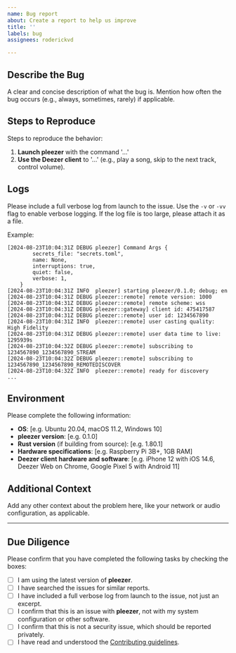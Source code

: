 ```yaml
---
name: Bug report
about: Create a report to help us improve
title: ''
labels: bug
assignees: roderickvd

---
```


## Describe the Bug

A clear and concise description of what the bug is. Mention how often the bug occurs (e.g., always, sometimes, rarely) if applicable.

## Steps to Reproduce

Steps to reproduce the behavior:

1. **Launch pleezer** with the command '...'
2. **Use the Deezer client** to '...' (e.g., play a song, skip to the next track, control volume).

## Logs

Please include a full verbose log from launch to the issue. Use the `-v` or `-vv` flag to enable verbose logging. If the log file is too large, please attach it as a file.

Example:
```
[2024-08-23T10:04:31Z DEBUG pleezer] Command Args {
        secrets_file: "secrets.toml",
        name: None,
        interruptions: true,
        quiet: false,
        verbose: 1,
    }
[2024-08-23T10:04:31Z INFO  pleezer] starting pleezer/0.1.0; debug; en
[2024-08-23T10:04:31Z DEBUG pleezer::remote] remote version: 1000
[2024-08-23T10:04:31Z DEBUG pleezer::remote] remote scheme: wss
[2024-08-23T10:04:31Z DEBUG pleezer::gateway] client id: 475417587
[2024-08-23T10:04:31Z DEBUG pleezer::remote] user id: 1234567890
[2024-08-23T10:04:31Z INFO  pleezer::remote] user casting quality: High Fidelity
[2024-08-23T10:04:31Z DEBUG pleezer::remote] user data time to live: 1295939s
[2024-08-23T10:04:32Z DEBUG pleezer::remote] subscribing to 1234567890_1234567890_STREAM
[2024-08-23T10:04:32Z DEBUG pleezer::remote] subscribing to 1234567890_1234567890_REMOTEDISCOVER
[2024-08-23T10:04:32Z INFO  pleezer::remote] ready for discovery
...
```

## Environment

Please complete the following information:

- **OS**: [e.g. Ubuntu 20.04, macOS 11.2, Windows 10]
- **pleezer version**: [e.g. 0.1.0]
- **Rust version** (if building from source): [e.g. 1.80.1]
- **Hardware specifications**: [e.g. Raspberry Pi 3B+, 1GB RAM]
- **Deezer client hardware and software**: [e.g. iPhone 12 with iOS 14.6, Deezer Web on Chrome, Google Pixel 5 with Android 11]

## Additional Context

Add any other context about the problem here, like your network or audio configuration, as applicable.

---

## Due Diligence

Please confirm that you have completed the following tasks by checking the boxes:

- [ ] I am using the latest version of **pleezer**.
- [ ] I have searched the issues for similar reports.
- [ ] I have included a full verbose log from launch to the issue, not just an excerpt.
- [ ] I confirm that this is an issue with **pleezer**, not with my system configuration or other software.
- [ ] I confirm that this is not a security issue, which should be reported privately.
- [ ] I have read and understood the [Contributing guidelines](CONTRIBUTING.md).

